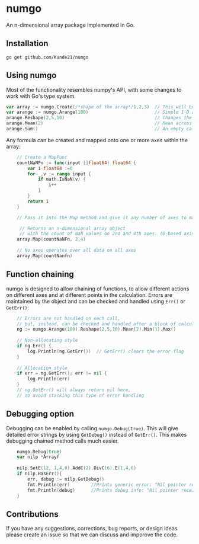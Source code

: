 # numgo

An n-dimensional array package implemented in Go.  

## Installation 

```
go get github.com/Kunde21/numgo
```

## Using numgo

Most of the functionality resembles numpy's API, with some changes to work with Go's type system.  

```go
var array := numgo.Create(/*shape of the array*/1,2,3)	// This will be filled with zeros by default
var arange := numgo.Arange(100)                         // Simple 1-D array filled with incrementing numbers
arange.Reshape(2,5,10)                                  // Changes the shape from 1-D to 3-D
arange.Mean(2)                                          // Mean across axis 2, returning a 2-D (2x5) array
arange.Sum()                                            // An empty call operates over all data on all axes
```

Any formula can be created and mapped onto one or more axes within the array:

```go
	// Create a MapFunc
	countNaNFn := func(input []float64) float64 {
		var i float64 :=0
		for _,v := range input {
			if math.IsNaN(v) {
				i++
			}
		}
		return i
	}

	// Pass it into the Map method and give it any number of axes to map over

	 // Returns an n-dimensional array object 
	 // with the count of NaN values on 2nd and 4th axes. (0-based axis count)
	array.Map(countNaNFn, 2,4) 
	
	// No axes operates over all data on all axes
	array.Map(countNanfn)
```

## Function chaining

numgo is designed to allow chaining of functions, to allow different actions on different axes and at different points in the calculation.  Errors are maintained by the object and can be checked and handled using `Err()` or `GetErr()`:

```go
	// Errors are not handled on each call, 
	// but, instead, can be checked and handled after a block of calculations
	ng := numgo.Arange(100).Reshape(2,5,10).Mean(2).Min(1).Max()
	
	// Non-allocating style
	if ng.Err() {
		log.Println(ng.GetErr())  // GetErr() clears the error flag
	}
	
	// Allocation style
	if err = ng.GetErr(); err != nil {  
		log.Println(err)
	}
	// ng.GetErr() will always return nil here, 
	// so avoid stacking this type of error handling 
```

## Debugging option

Debugging can be enabled by calling `numgo.Debug(true)`.  This will give detailed error strings by using `GetDebug()` instead of `GetErr()`.  This makes debugging chained method calls much easier.

```go
	numgo.Debug(true)
	var nilp *Arrayf
	
	nilp.SetE(12, 1,4,0).AddC(2).DivC(6).E(1,4,0)
	if nilp.HasErr(){
		err, debug := nilp.GetDebug()
		fmt.Println(err)		//Prints generic error: "Nil pointer received."
		fmt.Println(debug)		//Prints debug info: "Nil pointer received by SetE()."
	}
```

## Contributions

If you have any suggestions, corrections, bug reports, or design ideas please create an issue so that we can discuss and imporove the code.  
